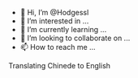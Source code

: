 - 👋 Hi, I’m @Hodgessl
- 👀 I’m interested in ...
- 🌱 I’m currently learning ...
- 💞️ I’m looking to collaborate on ...
- 📫 How to reach me ...

<!---
Hodgessl/Hodgessl is a ✨ special ✨ repository because its `README.md` (this file) appears on your GitHub profile.
You can click the Preview link to take a look at your changes.
--->
Translating Chinede to English
